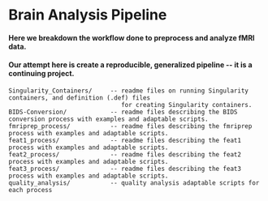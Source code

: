 # Brain Analysis Pipeline

#### Here we breakdown the workflow done to preprocess and analyze fMRI data.
#### Our attempt here is create a reproducible, generalized pipeline -- it is a continuing project.

    Singularity_Containers/     -- readme files on running Singularity containers, and definition (.def) files  
                                   for creating Singularity containers. 
    BIDS-Conversion/            -- readme files describing the BIDS conversion process with examples and adaptable scripts.
    fmriprep_process/           -- readme files describing the fmriprep process with examples and adaptable scripts.
    feat1_process/              -- readme files describing the feat1 process with examples and adaptable scripts.
    feat2_process/              -- readme files describing the feat2 process with examples and adaptable scripts.
    feat3_process/              -- readme files describing the feat3 process with examples and adaptable scripts.
    quality_analysis/           -- quality analysis adaptable scripts for each process
    